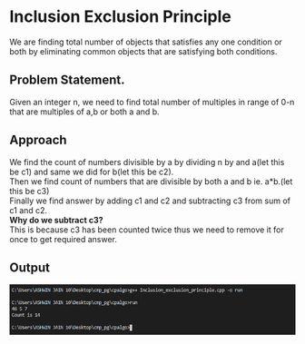 # Inclusion Exclusion Principle
We are finding total number of objects that satisfies any one condition or both by eliminating common objects that are satisfying both conditions.  
## Problem Statement.
Given an integer n, we need to find total number of multiples in range of 0-n that are multiples of a,b or both a and b.  
## Approach
We find the count of numbers divisible by a by dividing n by and a(let this be c1) and same we did for b(let this be c2).  
Then we find count of numbers that are divisible by both a and b ie. a\*b.(let this be c3)    
Finally we find answer by adding c1 and c2 and subtracting c3 from sum of c1 and c2.  
**Why do we subtract c3?**  
This is because c3 has been counted twice thus we need to remove it for once to get required answer.  
## Output
![image](https://github.com/ashwinjain10320/Algorithms_for_CP/blob/main/Inclusion_Exclusion_Principle/Inclusion_exclusion_principle.png)
